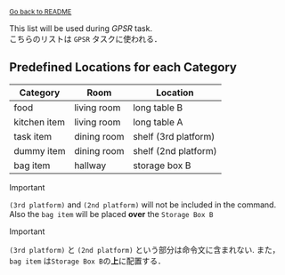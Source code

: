 <sub>[Go back to README](../../../README_en.md)</sub>

This list will be used during *GPSR* task. \
こちらのリストは `GPSR` タスクに使われる．


## Predefined Locations for each Category

| Category | Room | Location |
| --- | --- | --- |
| food         | living room | long table B |
| kitchen item | living room | long table A |
| task item    | dining room | shelf (3rd platform) |
| dummy item   | dining room | shelf (2nd platform) |
| bag item     | hallway     | storage box B |

> [!IMPORTANT]
> `(3rd platform)` and `(2nd platform)` will not be included in the command.
Also the `bag item` will be placed **over** the `Storage Box B`

> [!IMPORTANT]
> `(3rd platform)` と `(2nd platform)` という部分は命令文に含まれない.
また，`bag item` は`Storage Box B`の**上**に配置する．

